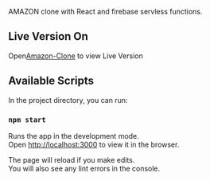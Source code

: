 AMAZON clone with React and firebase servless functions.

## Live Version On

Open[Amazon-Clone](https://amozan-clone-e340e.web.app) to view Live Version

## Available Scripts

In the project directory, you can run:

### `npm start`

Runs the app in the development mode.<br />
Open [http://localhost:3000](http://localhost:3000) to view it in the browser.

The page will reload if you make edits.<br />
You will also see any lint errors in the console.
